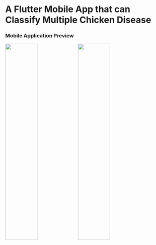 # A Flutter Mobile App that can Classify Multiple Chicken Disease


### Mobile Application Preview
<img src="https://github.com/DarwinCamahalan/chicken-diesease-image-classification-flutter/assets/120079195/89a380ed-6dd9-47bd-a58b-1934c029e640" width=45% height=40%>

<img src="https://github.com/DarwinCamahalan/chicken-diesease-image-classification-flutter/assets/120079195/d1e47534-f38a-4145-a0bd-2c3bb2cad89b" width=45% height=40%>


